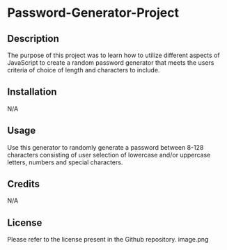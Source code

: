 # Password-Generator-Project

## Description

The purpose of this project was to learn how to utilize different aspects of JavaScript to create a random password generator that meets the users criteria of choice of length and characters to include.

## Installation

N/A

## Usage

Use this generator to randomly generate a password between 8-128 characters consisting of user selection of lowercase and/or uppercase letters, numbers and special characters.

## Credits

N/A

## License

Please refer to the license present in the Github repository.
image.png
